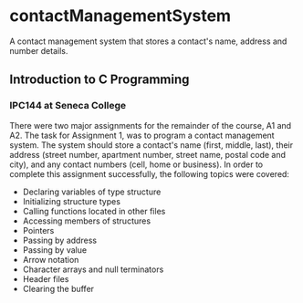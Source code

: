# contactManagementSystem
A contact management system that stores a contact's name, address and number details. 

## Introduction to C Programming
### IPC144 at Seneca College

There were two major assignments for the remainder of the course, A1 and A2. The task for Assignment 1, was to program a
contact management system. The system should store a contact's name (first, middle, last), their address (street number, 
apartment number, street name, postal code and city), and any contact numbers (cell, home or business). In order to complete
this assignment successfully, the following topics were covered:
  - Declaring variables of type structure
  - Initializing structure types
  - Calling functions located in other files
  - Accessing members of structures
  - Pointers
  - Passing by address
  - Passing by value
  - Arrow notation 
  - Character arrays and null terminators
  - Header files
  - Clearing the buffer
  


